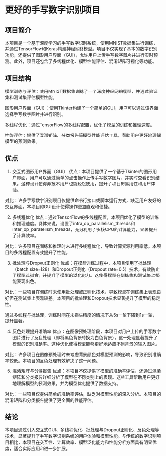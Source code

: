 # 更好的手写数字识别项目
## 项目简介
本项目是一个基于深度学习的手写数字识别系统，使用MNIST数据集进行训练，并通过TensorFlow和Keras构建神经网络模型。项目不仅实现了基本的数字识别功能，还提供了图形用户界面（GUI），允许用户上传手写数字图片并进行实时预测。此外，项目还包含了多线程优化、模型性能评估、混淆矩阵可视化等功能。

## 项目结构
模型训练与评估：使用MNIST数据集训练了一个深度神经网络模型，并通过验证集和测试集评估模型性能。

图形用户界面（GUI）：使用Tkinter构建了一个简单的GUI，用户可以通过该界面选择手写数字图片并进行识别。

多线程优化：通过TensorFlow的多线程配置，优化了模型的训练和推理速度。

性能评估：提供了混淆矩阵、分类报告等模型性能评估工具，帮助用户更好地理解模型的预测效果。

## 优点
1. 交互式图形用户界面（GUI）
优点：本项目提供了一个基于Tkinter的图形用户界面，用户可以通过简单的点击操作上传手写数字图片，并实时查看识别结果。这种设计使得非技术用户也能轻松使用，提升了项目的易用性和用户体验。

对比：许多手写数字识别项目仅提供命令行接口或脚本运行方式，缺乏用户友好的交互界面。本项目的GUI设计使得操作更加直观和便捷。

2. 多线程优化
优点：通过TensorFlow的多线程配置，本项目优化了模型的训练和推理速度。具体来说，设置了intra_op_parallelism_threads和inter_op_parallelism_threads，充分利用了多核CPU的计算能力，显著提升了计算效率。

对比：许多项目在训练和推理时未进行多线程优化，导致计算资源利用率低。本项目的多线程配置有效提升了性能。

3. 批处理与Dropout正则化
优点：在模型训练过程中，本项目使用了批处理（batch size=128）和Dropout正则化（Dropout rate=0.5）技术，有效防止了模型过拟合，并提升了模型的泛化能力。这使得模型在训练集和测试集上都能表现出色。

对比：一些项目在训练时未使用批处理或正则化技术，导致模型在训练集上表现良好但在测试集上表现较差。本项目的批处理和Dropout技术显著提升了模型的稳定性。

通过多线程与批处理，训练时间在未损失精度的情况下从5s一轮下降到1s一轮，提升显著。

4. 反色处理提升准确率
优点：在图像预处理阶段，本项目对用户上传的手写数字图片进行了反色处理（即将黑色背景转换为白色背景），这一处理显著提升了模型的识别准确率。这种优化使得模型能够更好地适应不同背景的输入图片。

对比：许多项目在图像预处理时未考虑背景颜色对模型预测的影响，导致识别准确率较低。本项目的反色处理有效解决了这一问题。

5. 混淆矩阵与分类报告
优点：本项目不仅提供了模型的准确率评估，还通过混淆矩阵和分类报告详细分析了模型在不同类别上的表现。这些工具帮助用户更好地理解模型的预测效果，并为模型优化提供了数据支持。

对比：一些项目仅提供简单的准确率评估，缺乏对模型性能的深入分析。本项目的混淆矩阵和分类报告提供了更全面的性能评估。

## 结论
本项目通过引入交互式GUI、多线程优化、批处理与Dropout正则化、反色处理等技术，显著提升了手写数字识别系统的用户体验和模型性能。与传统的数字识别项目相比，本项目在交互性、计算效率、模型泛化能力和性能分析方面具有明显优势，适合实际应用和进一步扩展。
